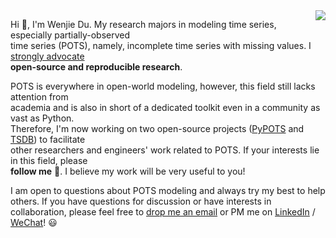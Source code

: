 <img align='right' src='https://github-readme-stats.vercel.app/api?username=wenjiedu&count_private=true&show_icons=true&theme=onedark&hide_rank=true&hide_title=true&bg_color=264653&border_color=2a9d8f&icon_color=e76f51&text_color=eae2b7'>

Hi 👋, I'm Wenjie Du. My research majors in modeling time series, especially partially-observed <br>time series (POTS), namely, incomplete time series with missing values. I <ins>strongly advocate</ins> <br>**open-source and reproducible research**.

POTS is everywhere in open-world modeling, however, this field still lacks attention from <br>academia and is also in short of a dedicated toolkit even in a community as vast as Python. <br>Therefore, I'm now working on two open-source projects ([PyPOTS](https://github.com/WenjieDu/PyPOTS) and [TSDB](https://github.com/WenjieDu/Time_Series_Database)) to facilitate <br>other researchers and engineers' work related to POTS. If your interests lie in this field, please <br>**follow me** 👀. I believe my work will be very useful to you!

I am open to questions about POTS modeling and always try my best to help others. If you have questions for discussion or have interests in collaboration, please feel free to [drop me an email](mailto:wenjay.du@gmail.com) or PM me on [LinkedIn](https://www.linkedin.com/in/wenjie-du/) / [WeChat](https://github.com/PyPOTS/PyPOTS/blob/7e4c0f3acc047c62e46ef5b48d3e5b1d0f5ed236/docs/figs/Wechat_WDU.jpg)! 😃 
